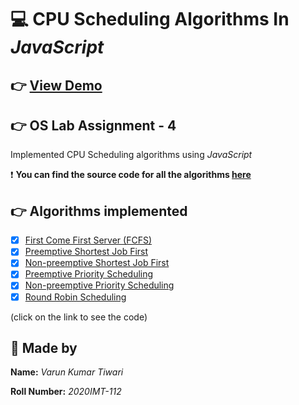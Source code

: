 # 💻 CPU Scheduling Algorithms In _JavaScript_

## 👉 [View Demo](https://varunkt001.github.io/cpu-scheduler-ITIT-2206/)

## 👉 OS Lab Assignment - 4

Implemented CPU Scheduling algorithms using _JavaScript_

❗ **You can find the source code for all the algorithms [here](/src/algorithms/)**

## 👉 Algorithms implemented

- [x] [First Come First Server (FCFS)](/src/algorithms/fcfs.js)
- [x] [Preemptive Shortest Job First](/src/algorithms/preemptive-sjf.js)
- [x] [Non-preemptive Shortest Job First](/src/algorithms/non-preemptive-sjf.js)
- [x] [Preemptive Priority Scheduling](/src/algorithms/preemptive-priority.js)
- [x] [Non-preemptive Priority Scheduling](/src/algorithms/non-preemptive-priority.js)
- [x] [Round Robin Scheduling](/src/algorithms/round-robin.js)

(click on the link to see the code)

## 👦 Made by

**Name:** _Varun Kumar Tiwari_

**Roll Number:** _2020IMT-112_
